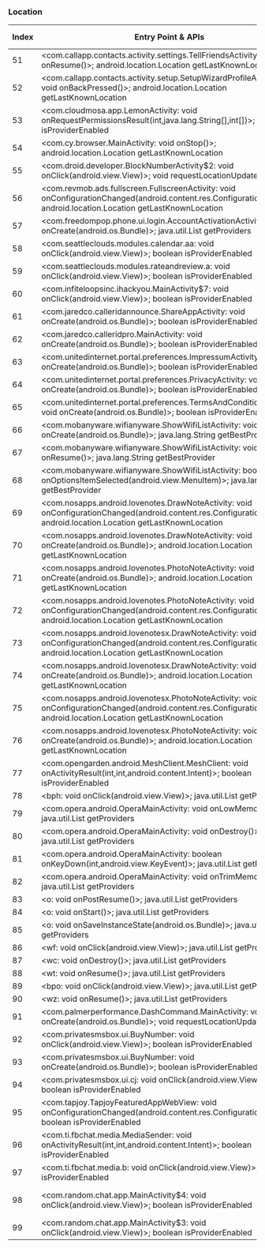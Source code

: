 ### Location
| Index | Entry Point & APIs | Screen shot | Resource id | Label |
| ------------- | ------------- | ------------- |-------------|-------------|
| 51 | <com.callapp.contacts.activity.settings.TellFriendsActivity: void onResume()>; android.location.Location getLastKnownLocation | ![](F:\COSMOS\output\py\Play_win8\Communication\com.callapp.contacts\com.callapp.contacts.activity.settings.TellFriendsActivity.png) |  | F |
| 52 | <com.callapp.contacts.activity.setup.SetupWizardProfileActivity: void onBackPressed()>; android.location.Location getLastKnownLocation | ![](F:\COSMOS\output\py\Play_win8\Communication\com.callapp.contacts\com.callapp.contacts.activity.setup.SetupWizardProfileActivity.png) |  | F |
| 53 | <com.cloudmosa.app.LemonActivity: void onRequestPermissionsResult(int,java.lang.String[],int[])>; boolean isProviderEnabled | ![](F:\COSMOS\output\py\Play_win8\Communication\com.cloudmosa.puffinFree\com.cloudmosa.app.LemonActivity.png) |  | |
| 54 | <com.cy.browser.MainActivity: void onStop()>; android.location.Location getLastKnownLocation | ![](F:\COSMOS\output\py\Play_win8\Communication\com.cy.browser\com.cy.browser.MainActivity.png) |  | D |
| 55 | <com.droid.developer.BlockNumberActivity$2: void onClick(android.view.View)>; void requestLocationUpdates | ![](F:\COSMOS\output\py\Play_win8\Communication\com.droid.caller.id.phone.number.location\com.droid.developer.BlockNumberActivity.png) |  | F |
| 56 | <com.revmob.ads.fullscreen.FullscreenActivity: void onConfigurationChanged(android.content.res.Configuration)>; android.location.Location getLastKnownLocation | ![](F:\COSMOS\output\py\Play_win8\Communication\com.free.phone.number.tracker\com.revmob.ads.fullscreen.FullscreenActivity.png) | 00  | F |
| 57 | <com.freedompop.phone.ui.login.AccountActivationActivity: void onCreate(android.os.Bundle)>; java.util.List getProviders | ![](F:\COSMOS\output\py\Play_win8\Communication\com.freedompop.ott\com.freedompop.phone.ui.login.AccountActivationActivity.png) |  | F |
| 58 | <com.seattleclouds.modules.calendar.aa: void onClick(android.view.View)>; boolean isProviderEnabled | ![](F:\COSMOS\output\py\Play_win8\Communication\com.freefacetimevideocall.magicappcallingmessaging\com.seattleclouds.modules.calendar.EventEditActivity.png) |  | |
| 59 | <com.seattleclouds.modules.rateandreview.a: void onClick(android.view.View)>; boolean isProviderEnabled | ![](F:\COSMOS\output\py\Play_win8\Communication\com.freefacetimevideocall.magicappcallingmessaging\com.seattleclouds.modules.rateandreview.NewRateAndCommentActivity.png) |  | |
| 60 | <com.infiteloopsinc.ihackyou.MainActivity$7: void onClick(android.view.View)>; boolean isProviderEnabled | ![](F:\COSMOS\output\py\Play_win8\Communication\com.infiteloopsinc.ihackyou\com.infiteloopsinc.ihackyou.MainActivity.png) |  | F |
| 61 | <com.jaredco.calleridannounce.ShareAppActivity: void onCreate(android.os.Bundle)>; boolean isProviderEnabled | ![](F:\COSMOS\output\py\Play_win8\Communication\com.jaredco.calleridannounce\com.jaredco.calleridannounce.ShareAppActivity.png) |  | F |
| 62 | <com.jaredco.calleridpro.MainActivity: void onCreate(android.os.Bundle)>; boolean isProviderEnabled | ![](F:\COSMOS\output\py\Play_win8\Communication\com.jaredco.calleridpro\com.jaredco.calleridpro.MainActivity.png) |  | F |
| 63 | <com.unitedinternet.portal.preferences.ImpressumActivity: void onCreate(android.os.Bundle)>; boolean isProviderEnabled | ![](F:\COSMOS\output\py\Play_win8\Communication\de.gmx.mobile.android.mail\com.unitedinternet.portal.preferences.ImpressumActivity.png) |  | |
| 64 | <com.unitedinternet.portal.preferences.PrivacyActivity: void onCreate(android.os.Bundle)>; boolean isProviderEnabled | ![](F:\COSMOS\output\py\Play_win8\Communication\de.gmx.mobile.android.mail\com.unitedinternet.portal.preferences.PrivacyActivity.png) |  | |
| 65 | <com.unitedinternet.portal.preferences.TermsAndConditionsActivity: void onCreate(android.os.Bundle)>; boolean isProviderEnabled | ![](F:\COSMOS\output\py\Play_win8\Communication\de.gmx.mobile.android.mail\com.unitedinternet.portal.preferences.TermsAndConditionsActivity.png) |  | |
| 66 | <com.mobanyware.wifianyware.ShowWifiListActivity: void onCreate(android.os.Bundle)>; java.lang.String getBestProvider | ![](F:\COSMOS\output\py\Play_win8\Communication\com.mobanyware\com.mobanyware.wifianyware.ShowWifiListActivity.png) |  | |
| 67 | <com.mobanyware.wifianyware.ShowWifiListActivity: void onResume()>; java.lang.String getBestProvider | ![](F:\COSMOS\output\py\Play_win8\Communication\com.mobanyware\com.mobanyware.wifianyware.ShowWifiListActivity.png) |  | |
| 68 | <com.mobanyware.wifianyware.ShowWifiListActivity: boolean onOptionsItemSelected(android.view.MenuItem)>; java.lang.String getBestProvider | ![](F:\COSMOS\output\py\Play_win8\Communication\com.mobanyware\com.mobanyware.wifianyware.ShowWifiListActivity.png) |  | |
| 69 | <com.nosapps.android.lovenotes.DrawNoteActivity: void onConfigurationChanged(android.content.res.Configuration)>; android.location.Location getLastKnownLocation | ![](F:\COSMOS\output\py\Play_win8\Communication\com.nosapps.android.lovenotes\com.nosapps.android.lovenotes.DrawNoteActivity.png) |  | |
| 70 | <com.nosapps.android.lovenotes.DrawNoteActivity: void onCreate(android.os.Bundle)>; android.location.Location getLastKnownLocation | ![](F:\COSMOS\output\py\Play_win8\Communication\com.nosapps.android.lovenotes\com.nosapps.android.lovenotes.DrawNoteActivity.png) |  | |
| 71 | <com.nosapps.android.lovenotes.PhotoNoteActivity: void onCreate(android.os.Bundle)>; android.location.Location getLastKnownLocation | ![](F:\COSMOS\output\py\Play_win8\Communication\com.nosapps.android.lovenotes\com.nosapps.android.lovenotes.PhotoNoteActivity.png) |  | |
| 72 | <com.nosapps.android.lovenotes.PhotoNoteActivity: void onConfigurationChanged(android.content.res.Configuration)>; android.location.Location getLastKnownLocation | ![](F:\COSMOS\output\py\Play_win8\Communication\com.nosapps.android.lovenotes\com.nosapps.android.lovenotes.PhotoNoteActivity.png) |  | |
| 73 | <com.nosapps.android.lovenotesx.DrawNoteActivity: void onConfigurationChanged(android.content.res.Configuration)>; android.location.Location getLastKnownLocation | ![](F:\COSMOS\output\py\Play_win8\Communication\com.nosapps.android.lovenotesx\com.nosapps.android.lovenotesx.DrawNoteActivity.png) |  | |
| 74 | <com.nosapps.android.lovenotesx.DrawNoteActivity: void onCreate(android.os.Bundle)>; android.location.Location getLastKnownLocation | ![](F:\COSMOS\output\py\Play_win8\Communication\com.nosapps.android.lovenotesx\com.nosapps.android.lovenotesx.DrawNoteActivity.png) |  | |
| 75 | <com.nosapps.android.lovenotesx.PhotoNoteActivity: void onConfigurationChanged(android.content.res.Configuration)>; android.location.Location getLastKnownLocation | ![](F:\COSMOS\output\py\Play_win8\Communication\com.nosapps.android.lovenotesx\com.nosapps.android.lovenotesx.PhotoNoteActivity.png) |  | |
| 76 | <com.nosapps.android.lovenotesx.PhotoNoteActivity: void onCreate(android.os.Bundle)>; android.location.Location getLastKnownLocation | ![](F:\COSMOS\output\py\Play_win8\Communication\com.nosapps.android.lovenotesx\com.nosapps.android.lovenotesx.PhotoNoteActivity.png) |  | |
| 77 | <com.opengarden.android.MeshClient.MeshClient: void onActivityResult(int,int,android.content.Intent)>; boolean isProviderEnabled | ![](F:\COSMOS\output\py\Play_win8\Communication\com.opengarden.android.MeshClient\com.opengarden.android.MeshClient.MeshClient.png) |  | F |
| 78 | <bph: void onClick(android.view.View)>; java.util.List getProviders | ![](F:\COSMOS\output\py\Play_win8\Communication\com.opera.browser\com.opera.android.OperaMainActivity.png) |  | |
| 79 | <com.opera.android.OperaMainActivity: void onLowMemory()>; java.util.List getProviders | ![](F:\COSMOS\output\py\Play_win8\Communication\com.opera.browser.beta\com.opera.android.OperaMainActivity.png) |  | |
| 80 | <com.opera.android.OperaMainActivity: void onDestroy()>; java.util.List getProviders | ![](F:\COSMOS\output\py\Play_win8\Communication\com.opera.browser.beta\com.opera.android.OperaMainActivity.png) |  | |
| 81 | <com.opera.android.OperaMainActivity: boolean onKeyDown(int,android.view.KeyEvent)>; java.util.List getProviders | ![](F:\COSMOS\output\py\Play_win8\Communication\com.opera.browser.beta\com.opera.android.OperaMainActivity.png) |  | |
| 82 | <com.opera.android.OperaMainActivity: void onTrimMemory(int)>; java.util.List getProviders | ![](F:\COSMOS\output\py\Play_win8\Communication\com.opera.browser.beta\com.opera.android.OperaMainActivity.png) |  | |
| 83 | <o: void onPostResume()>; java.util.List getProviders | ![](F:\COSMOS\output\py\Play_win8\Communication\com.opera.browser\o.png) |  | |
| 84 | <o: void onStart()>; java.util.List getProviders | ![](F:\COSMOS\output\py\Play_win8\Communication\com.opera.browser\o.png) |  | |
| 85 | <o: void onSaveInstanceState(android.os.Bundle)>; java.util.List getProviders | ![](F:\COSMOS\output\py\Play_win8\Communication\com.opera.browser\o.png) |  | |
| 86 | <wf: void onClick(android.view.View)>; java.util.List getProviders | ![](F:\COSMOS\output\py\Play_win8\Communication\com.opera.browser\wc.png) |  | |
| 87 | <wc: void onDestroy()>; java.util.List getProviders | ![](F:\COSMOS\output\py\Play_win8\Communication\com.opera.browser\wc.png) |  | |
| 88 | <wt: void onResume()>; java.util.List getProviders | ![](F:\COSMOS\output\py\Play_win8\Communication\com.opera.browser\wt.png) |  | |
| 89 | <bpo: void onClick(android.view.View)>; java.util.List getProviders | ![](F:\COSMOS\output\py\Play_win8\Communication\com.opera.browser.beta\com.opera.android.OperaMainActivity.png) |  | |
| 90 | <wz: void onResume()>; java.util.List getProviders | ![](F:\COSMOS\output\py\Play_win8\Communication\com.opera.browser.beta\wz.png) |  | |
| 91 | <com.palmerperformance.DashCommand.MainActivity: void onCreate(android.os.Bundle)>; void requestLocationUpdates | ![](F:\COSMOS\output\py\Play_win8\Communication\com.palmerperformance.DashCommand\com.palmerperformance.DashCommand.MainActivity.png) |  | |
| 92 | <com.privatesmsbox.ui.BuyNumber: void onClick(android.view.View)>; boolean isProviderEnabled | ![](F:\COSMOS\output\py\Play_win8\Communication\com.privatesmsbox\com.privatesmsbox.ui.BuyNumber.png) |  | D |
| 93 | <com.privatesmsbox.ui.BuyNumber: void onCreate(android.os.Bundle)>; boolean isProviderEnabled | ![](F:\COSMOS\output\py\Play_win8\Communication\com.privatesmsbox\com.privatesmsbox.ui.BuyNumber.png) |  | D |
| 94 | <com.privatesmsbox.ui.cj: void onClick(android.view.View)>; boolean isProviderEnabled | ![](F:\COSMOS\output\py\Play_win8\Communication\com.privatesmsbox\com.privatesmsbox.ui.NumberVerification.png) |  | |
| 95 | <com.tapjoy.TapjoyFeaturedAppWebView: void onConfigurationChanged(android.content.res.Configuration)>; boolean isProviderEnabled | ![](F:\COSMOS\output\py\Play_win8\Communication\com.privatesmsbox\com.tapjoy.TapjoyFeaturedAppWebView.png) |  | |
| 96 | <com.ti.fbchat.media.MediaSender: void onActivityResult(int,int,android.content.Intent)>; boolean isProviderEnabled | ![](F:\COSMOS\output\py\Play_win8\Communication\com.privatesmsbox\com.ti.fbchat.media.MediaSender.png) |  | |
| 97 | <com.ti.fbchat.media.b: void onClick(android.view.View)>; boolean isProviderEnabled | ![](F:\COSMOS\output\py\Play_win8\Communication\com.privatesmsbox\com.ti.fbchat.media.MediaSender.png) |  | |
| 98 | <com.random.chat.app.MainActivity$4: void onClick(android.view.View)>; boolean isProviderEnabled | ![](F:\COSMOS\output\py\Play_win8\Communication\com.random.chat.app\com.random.chat.app.MainActivity.png) | {'2131624114': <sensitive_component.SensitiveComponent.SensitiveView object at 0x0000012523D77710>} | |
| 99 | <com.random.chat.app.MainActivity$3: void onClick(android.view.View)>; boolean isProviderEnabled | ![](F:\COSMOS\output\py\Play_win8\Communication\com.random.chat.app\com.random.chat.app.MainActivity.png) |  | |

